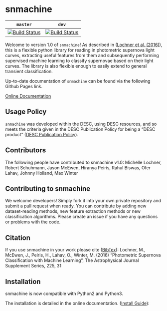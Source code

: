 # snmachine

| `master`  | `dev` |
| ------------- | ------------- |
| [![Build Status](https://dev.azure.com/zcicg57/snmachine/_apis/build/status/LSSTDESC.snmachine?branchName=master)](https://dev.azure.com/zcicg57/snmachine/_build/latest?definitionId=3&branchName=master) | [![Build Status](https://dev.azure.com/zcicg57/snmachine/_apis/build/status/LSSTDESC.snmachine?branchName=dev)](https://dev.azure.com/zcicg57/snmachine/_build/latest?definitionId=3&branchName=dev) |

Welcome to version 1.0 of `snmachine`! As described in ([Lochner et al. (2016)](https://arxiv.org/abs/1603.00882)), this is a flexible python library for reading in photometric supernova light curves, extracting useful features from them and subsequently performing supervised machine learning to classify supernovae based on their light curves. The library is also flexible enough to easily extend to general transient classification.

Up-to-date documentation of `snmachine` can be found via the following Github Pages link.

[Online Documentation](https://lsstdesc.github.io/snmachine/)

## Usage Policy

`snmachine` was developed within the DESC, using DESC resources, and so meets the criteria given in the DESC Publication Policy for being a “DESC product” ([DESC Publication Policy](http://lsstdesc.org/sites/default/files/LSST_DESC_Publication_Policy.pdf)).

## Contributors

The following people have contributed to snmachine v1.0:
Michelle Lochner, Robert Schuhmann, Jason McEwen, Hiranya Peiris, Rahul Biswas, Ofer Lahav, Johnny Holland, Max Winter

## Contributing to snmachine

We welcome developers! Simply fork it into your own private repository and submit a pull request when ready. You can contribute by adding new dataset-reading methods, new feature extraction methods or new classification algorithms. Please create an issue if you have any questions or problems with the code.

## Citation

If you use snmachine in your work please cite ([BibTex](http://adsabs.harvard.edu/cgi-bin/nph-bib_query?bibcode=2016ApJS..225...31L&data_type=BIBTEX&db_key=AST&nocookieset=1)):
Lochner, M., McEwen, J., Peiris, H., Lahav, O., Winter, M. (2016) “Photometric Supernova Classification with Machine Learning”, The Astrophysical Journal Supplement Series, 225, 31

## Installation

snmachine is now compatible with Python2 and Python3.

The installation is detailed in the online documentation. ([Install Guide](https://lsstdesc.github.io/snmachine/install.html)):
